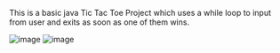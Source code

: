 This is a basic java Tic Tac Toe Project which uses a while loop to input from user and exits as soon as one of them wins.

![image](https://github.com/Pulkitxm/TicTacToe/assets/65671483/6a9aff98-2838-4dbb-b343-9586c9c0c0cf)
![image](https://github.com/Pulkitxm/TicTacToe/assets/65671483/5968000b-e67d-4257-aa6a-e0726c978b40)
